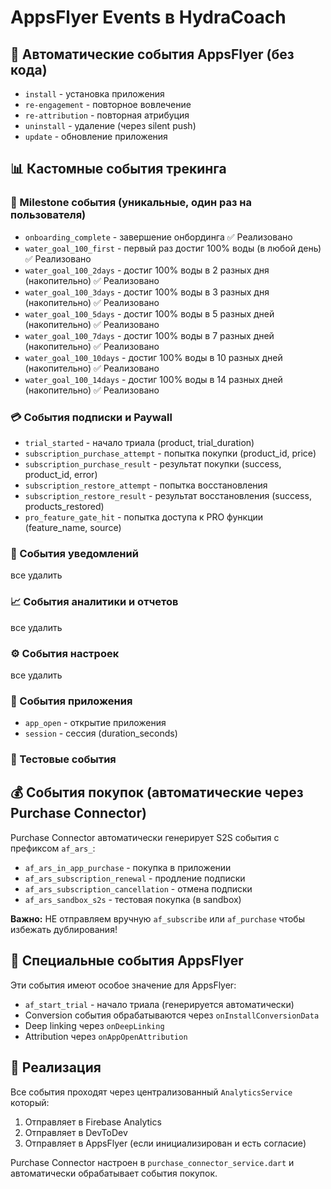 # AppsFlyer Events в HydraCoach

## 🤖 Автоматические события AppsFlyer (без кода)
- `install` - установка приложения
- `re-engagement` - повторное вовлечение
- `re-attribution` - повторная атрибуция
- `uninstall` - удаление (через silent push)
- `update` - обновление приложения

## 📊 Кастомные события трекинга

### 🎯 Milestone события (уникальные, один раз на пользователя)
- `onboarding_complete` - завершение онбординга ✅ Реализовано
- `water_goal_100_first` - первый раз достиг 100% воды (в любой день) ✅ Реализовано
- `water_goal_100_2days` - достиг 100% воды в 2 разных дня (накопительно) ✅ Реализовано
- `water_goal_100_3days` - достиг 100% воды в 3 разных дня (накопительно) ✅ Реализовано
- `water_goal_100_5days` - достиг 100% воды в 5 разных дней (накопительно) ✅ Реализовано
- `water_goal_100_7days` - достиг 100% воды в 7 разных дней (накопительно) ✅ Реализовано
- `water_goal_100_10days` - достиг 100% воды в 10 разных дней (накопительно) ✅ Реализовано
- `water_goal_100_14days` - достиг 100% воды в 14 разных дней (накопительно) ✅ Реализовано

### 💳 События подписки и Paywall

- `trial_started` - начало триала (product, trial_duration)
- `subscription_purchase_attempt` - попытка покупки (product_id, price)
- `subscription_purchase_result` - результат покупки (success, product_id, error)
- `subscription_restore_attempt` - попытка восстановления
- `subscription_restore_result` - результат восстановления (success, products_restored)
- `pro_feature_gate_hit` - попытка доступа к PRO функции (feature_name, source)

### 🔔 События уведомлений
все удалить 

### 📈 События аналитики и отчетов
все удалить 

### ⚙️ События настроек
все удалить 

### 📱 События приложения
- `app_open` - открытие приложения
- `session` - сессия (duration_seconds)

### 🧪 Тестовые события


## 💰 События покупок (автоматические через Purchase Connector)

Purchase Connector автоматически генерирует S2S события с префиксом `af_ars_`:
- `af_ars_in_app_purchase` - покупка в приложении
- `af_ars_subscription_renewal` - продление подписки
- `af_ars_subscription_cancellation` - отмена подписки
- `af_ars_sandbox_s2s` - тестовая покупка (в sandbox)

**Важно:** НЕ отправляем вручную `af_subscribe` или `af_purchase` чтобы избежать дублирования!

## 📍 Специальные события AppsFlyer

Эти события имеют особое значение для AppsFlyer:
- `af_start_trial` - начало триала (генерируется автоматически)
- Conversion события обрабатываются через `onInstallConversionData`
- Deep linking через `onDeepLinking`
- Attribution через `onAppOpenAttribution`

## 🔧 Реализация

Все события проходят через централизованный `AnalyticsService` который:
1. Отправляет в Firebase Analytics
2. Отправляет в DevToDev
3. Отправляет в AppsFlyer (если инициализирован и есть согласие)

Purchase Connector настроен в `purchase_connector_service.dart` и автоматически обрабатывает события покупок.